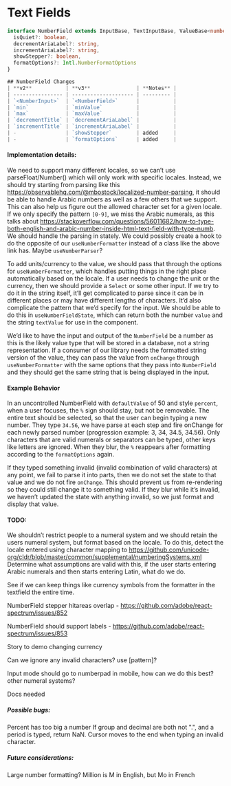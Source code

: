 <!-- Copyright 2020 Adobe. All rights reserved.
This file is licensed to you under the Apache License, Version 2.0 (the "License");
you may not use this file except in compliance with the License. You may obtain a copy
of the License at http://www.apache.org/licenses/LICENSE-2.0
Unless required by applicable law or agreed to in writing, software distributed under
the License is distributed on an "AS IS" BASIS, WITHOUT WARRANTIES OR REPRESENTATIONS
OF ANY KIND, either express or implied. See the License for the specific language
governing permissions and limitations under the License. -->

# Text Fields

```typescript
interface NumberField extends InputBase, TextInputBase, ValueBase<number>, RangeInputBase<number>, Labelable, DOMProps, StyleProps {
  isQuiet?: boolean,
  decrementAriaLabel?: string,
  incrementAriaLabel?: string,
  showStepper?: boolean,
  formatOptions?: Intl.NumberFormatOptions
}

## NumberField Changes
| **v2**           | **v3**               | **Notes** |
| ---------------- | -------------------- | --------- |
| `<NumberInput>`  | `<NumberField>`      |           |
| `min`            | `minValue`           |           |
| `max`            | `maxValue`           |           |
| `decrementTitle` | `decrementAriaLabel` |           |
| `incrementTitle` | `incrementAriaLabel` |           |
| -                | `showStepper`        | added     |
| -                | `formatOptions`      | added     |
```

#### Implementation details:
We need to support many different locales, so we can’t use parseFloat/Number() which will only work with specific locales.
Instead, we should try starting from parsing like this https://observablehq.com/@mbostock/localized-number-parsing,
it should be able to handle Arabic numbers as well as a few others that we support.
This can also help us figure out the allowed character set for a given locale.
If we only specify the pattern `[0-9]`, we miss the Arabic numerals, as this talks about https://stackoverflow.com/questions/56011682/how-to-type-both-english-and-arabic-number-inside-html-text-field-with-type-numb.
We should handle the parsing in stately. We could possibly create a hook to do the opposite of our `useNumberFormatter` instead of a class like the above link has.
Maybe `useNumberParser`?

To add units/currency to the value, we should pass that through the options for `useNumberFormatter`,
which handles putting things in the right place automatically based on the locale.
If a user needs to change the unit or the currency, then we should provide a `Select` or some other input.
If we try to do it in the string itself, it’ll get complicated to parse since it can be in different places or may have different lengths of characters.
It’d also complicate the pattern that we’d specify for the input.
We should be able to do this in `useNumberFieldState`, which can return both the number `value` and the string `textValue` for use in the component.

We’d like to have the input and output of the `NumberField` be a number as this is the likely value type that will be stored in a database, not a string representation.
If a consumer of our library needs the formatted string version of the value, they can pass the value from `onChange` through  `useNumberFormatter` with the same options that they pass into `NumberField` and they should get the same string that is being displayed in the input.

#### Example Behavior
In an uncontrolled NumberField with `defaultValue` of 50 and style `percent`, when a user focuses, the `%` sign should stay, but not be removable.
The entire text should be selected, so that the user can begin typing a new number.
They type `34.56`, we have parse at each step and fire onChange for each newly parsed number (progression example: 3, 34, 34.5, 34.56).
Only characters that are valid numerals or separators can be typed, other keys like letters are ignored.
When they blur, the `%` reappears after formatting according to the `formatOptions` again.

If they typed something invalid (invalid combination of valid characters) at any point, we fail to parse it into parts,
then we do not set the state to that value and we do not fire `onChange`.
This should prevent us from re-rendering so they could still change it to something valid.
If they blur while it’s invalid, we haven’t updated the state with anything invalid, so we just format and display that value.


#### TODO:
We shouldn’t restrict people to a numeral system and we should retain the users numeral system, but format based on the locale.
To do this, detect the locale entered using character mapping to https://github.com/unicode-org/cldr/blob/master/common/supplemental/numberingSystems.xml
Determine what assumptions are valid with this, if the user starts entering Arabic numerals and then starts entering Latin, what do we do.

See if we can keep things like currency symbols from the formatter in the textfield the entire time.

NumberField stepper hitareas overlap - https://github.com/adobe/react-spectrum/issues/852

NumberField should support labels - https://github.com/adobe/react-spectrum/issues/853

Story to demo changing currency

Can we ignore any invalid characters? use [pattern]?

Input mode should go to numberpad in mobile, how can we do this best? other numeral systems?

Docs needed



##### Possible bugs:
Percent has too big a number
If group and decimal are both not ".", and a period is typed, return NaN.
Cursor moves to the end when typing an invalid character.

##### Future considerations:
Large number formatting? Million is M in English, but Mo in French

